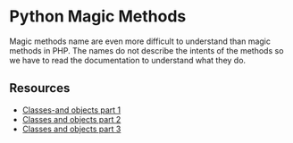 # Python Magic Methods

Magic methods name are even more difficult to understand than magic methods in PHP.
The names do not describe the intents of the methods so we have to read the documentation to understand what they do.

## Resources

- [Classes-and objects part 1](http://intermediatepythonista.com/classes-and-objects)
- [Classes and objects part 2](http://intermediatepythonista.com/classes-and-objects-ii-descriptors)
- [Classes and objects part 3](http://intermediatepythonista.com/metaclasses-abc-class-decorators)
